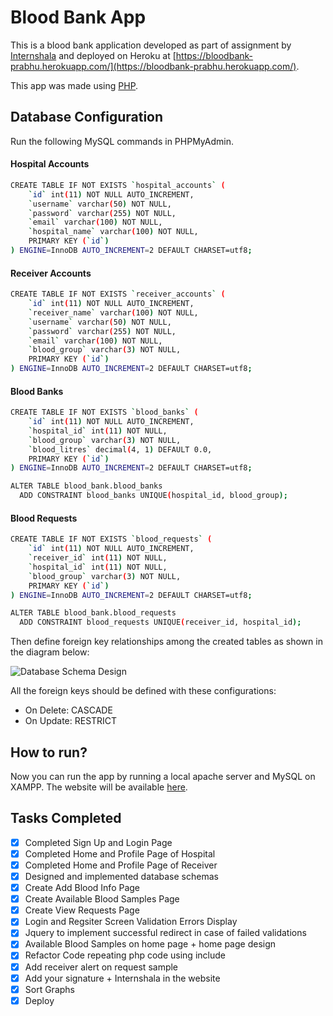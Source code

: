 Blood Bank App
==============

This is a blood bank application developed as part of assignment by [Internshala](https://internshala.com/) and deployed on Heroku at [https://bloodbank-prabhu.herokuapp.com/](https://bloodbank-prabhu.herokuapp.com/).

This app was made using [PHP](https://www.php.net).

Database Configuration
-------------
Run the following MySQL commands in PHPMyAdmin.

#### Hospital Accounts
```sh
CREATE TABLE IF NOT EXISTS `hospital_accounts` (
    `id` int(11) NOT NULL AUTO_INCREMENT,
    `username` varchar(50) NOT NULL,
    `password` varchar(255) NOT NULL,
    `email` varchar(100) NOT NULL,
    `hospital_name` varchar(100) NOT NULL,
    PRIMARY KEY (`id`)
) ENGINE=InnoDB AUTO_INCREMENT=2 DEFAULT CHARSET=utf8;
```
#### Receiver Accounts
```sh
CREATE TABLE IF NOT EXISTS `receiver_accounts` (
    `id` int(11) NOT NULL AUTO_INCREMENT,
    `receiver_name` varchar(100) NOT NULL,
    `username` varchar(50) NOT NULL,
    `password` varchar(255) NOT NULL,
    `email` varchar(100) NOT NULL,
    `blood_group` varchar(3) NOT NULL,
    PRIMARY KEY (`id`)
) ENGINE=InnoDB AUTO_INCREMENT=2 DEFAULT CHARSET=utf8;
```

#### Blood Banks
```sh
CREATE TABLE IF NOT EXISTS `blood_banks` (
    `id` int(11) NOT NULL AUTO_INCREMENT,
    `hospital_id` int(11) NOT NULL,
    `blood_group` varchar(3) NOT NULL,
    `blood_litres` decimal(4, 1) DEFAULT 0.0,
    PRIMARY KEY (`id`)
) ENGINE=InnoDB AUTO_INCREMENT=2 DEFAULT CHARSET=utf8;
```
```sh
ALTER TABLE blood_bank.blood_banks
  ADD CONSTRAINT blood_banks UNIQUE(hospital_id, blood_group);
```  

#### Blood Requests
```sh
CREATE TABLE IF NOT EXISTS `blood_requests` (
    `id` int(11) NOT NULL AUTO_INCREMENT,
    `receiver_id` int(11) NOT NULL,
    `hospital_id` int(11) NOT NULL,
    `blood_group` varchar(3) NOT NULL,
    PRIMARY KEY (`id`)
) ENGINE=InnoDB AUTO_INCREMENT=2 DEFAULT CHARSET=utf8;
```
```sh
ALTER TABLE blood_bank.blood_requests
  ADD CONSTRAINT blood_requests UNIQUE(receiver_id, hospital_id);
```

Then define foreign key relationships among the created tables as shown in the diagram below:

![Database Schema Design](https://i.ibb.co/VHKrDVq/Schema-Design.png)

All the foreign keys should be defined with these configurations:
- On Delete: CASCADE
- On Update: RESTRICT

How to run?
-------------
Now you can run the app by running a local apache server and MySQL on XAMPP.
The website will be available [here](https://localhost/blood_bank/).


## Tasks Completed
- [X] Completed Sign Up and Login Page
- [X] Completed Home and Profile Page of Hospital
- [X] Completed Home and Profile Page of Receiver
- [X] Designed and implemented database schemas
- [X] Create Add Blood Info Page
- [X] Create Available Blood Samples Page
- [X] Create View Requests Page
- [X] Login and Regsiter Screen Validation Errors Display
- [X] Jquery to implement successful redirect in case of failed validations
- [X] Available Blood Samples on home page + home page design
- [X] Refactor Code repeating php code using include
- [X] Add receiver alert on request sample
- [X] Add your signature + Internshala in the website
- [X] Sort Graphs
- [X] Deploy